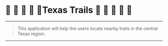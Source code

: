 :mount_fuji: :fallen_leaf: :mount_fuji: :fallen_leaf: :mount_fuji:Texas Trails :mount_fuji: :fallen_leaf: :mount_fuji: :fallen_leaf: :mount_fuji:
===


***
> This application will help the users locate nearby trails in the central Texas region.
***
